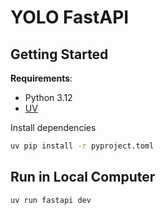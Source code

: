 # YOLO FastAPI

## Getting Started

**Requirements**:

- Python 3.12
- [UV](https://docs.astral.sh/uv/)

Install dependencies

```sh
uv pip install -r pyproject.toml
```

## Run in Local Computer

```sh
uv run fastapi dev
```